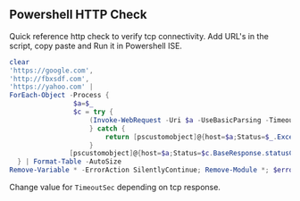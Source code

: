 ## Powershell HTTP Check


Quick reference http check to verify tcp connectivity. Add URL's in the script, copy paste and Run it in Powershell ISE.

```powershell
clear
'https://google.com',
'http://fbxsdf.com',
'https://yahoo.com' |
ForEach-Object -Process {
                $a=$_
                $c = try { 
                    (Invoke-WebRequest -Uri $a -UseBasicParsing -TimeoutSec 8)
                    } catch {
                        return [pscustomobject]@{host=$a;Status=$_.Exception.Response.statusCode}
                    }
               [pscustomobject]@{host=$a;Status=$c.BaseResponse.statusCode}
  } | Format-Table -AutoSize
Remove-Variable * -ErrorAction SilentlyContinue; Remove-Module *; $error.Clear();
```

Change value for `TimeoutSec` depending on tcp response.

